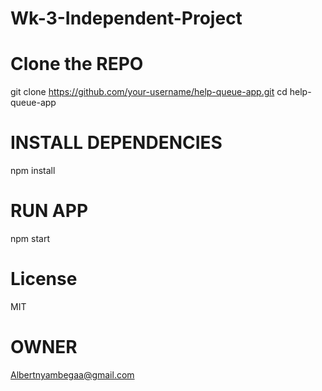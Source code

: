 # Wk-3-Independent-Project
# Clone the REPO
git clone https://github.com/your-username/help-queue-app.git
cd help-queue-app
# INSTALL DEPENDENCIES
npm install
# RUN APP
npm start
# License
MIT
# OWNER
Albertnyambegaa@gmail.com
